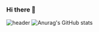 ### Hi there 👋

<!--
**subsup98/subsup98** is a ✨ _special_ ✨ repository because its `README.md` (this file) appears on your GitHub profile.

Here are some ideas to get you started:

- 🔭 I’m currently working on ...
- 🌱 I’m currently learning ...
- 👯 I’m looking to collaborate on ...
- 🤔 I’m looking for help with ...
- 💬 Ask me about ...
- 📫 How to reach me: ...
- 😄 Pronouns: ...
- ⚡ Fun fact: ...
-->
![header](https://capsule-render.vercel.app/api?type=waving&color=timeGradient&text=Welcome%20to%20Youngsub's%20GitHub%20👋&animation=twinkling&fontSize=35&fontAlignY=40&fontAlign=70&height=250)
![Anurag's GitHub stats](https://github-readme-stats.vercel.app/api?username=limyoungsub&show_icons=true&theme=radical)
